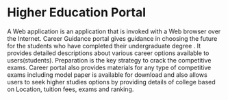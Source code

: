 # Higher Education Portal 
A Web application is an application that is invoked with a Web browser over
the Internet. Career Guidance portal gives guidance in choosing the future for the
students who have completed their undergraduate degree . It provides detailed
descriptions about various career options available to users(students). Preparation
is the key strategy to crack the competitive exams. Career portal also provides
materials for any type of competitive exams including model paper is available for
download and also allows users to seek higher studies options by providing details
of college based on Location, tuition fees, exams and ranking.
